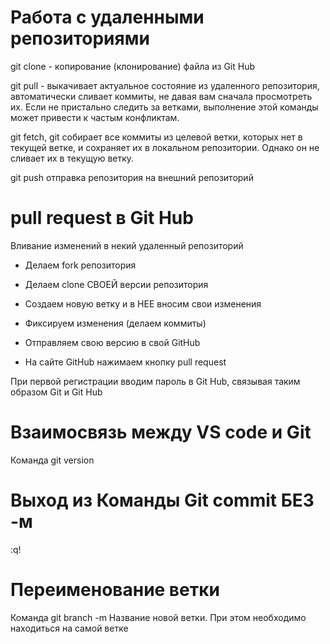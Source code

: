 # Работа с удаленными репозиториями

git clone - копирование (клонирование) файла из Git Hub 

git pull - выкачивает актуальное состояние из удаленного репозитория, автоматически сливает коммиты, не давая вам сначала просмотреть их. Если не пристально следить за ветками, выполнение этой команды может привести к частым конфликтам.

git fetch, git собирает все коммиты из целевой ветки, которых нет в текущей ветке, и сохраняет их в локальном репозитории. Однако он не сливает их в текущую ветку. 

git push отправка репозитория на внешний репозиторий

# pull request в Git Hub

Вливание изменений в некий удаленный репозиторий 

* Делаем fork репозитория

* Делаем clone СВОЕЙ версии репозитория

* Создаем новую ветку и в НЕЕ вносим свои изменения

* Фиксируем изменения (делаем коммиты)

* Отправляем свою версию в свой GitHub

* На сайте GitHub нажимаем кнопку pull request 

При первой регистрации вводим пароль в Git Hub, связывая таким образом Git и Git Hub

# Взаимосвязь между VS code и Git 

Команда git version

# Выход из Команды Git commit БЕЗ -м

:q! 

# Переименование ветки 

Команда git branch -m Название новой ветки. При этом необходимо находиться на самой ветке


